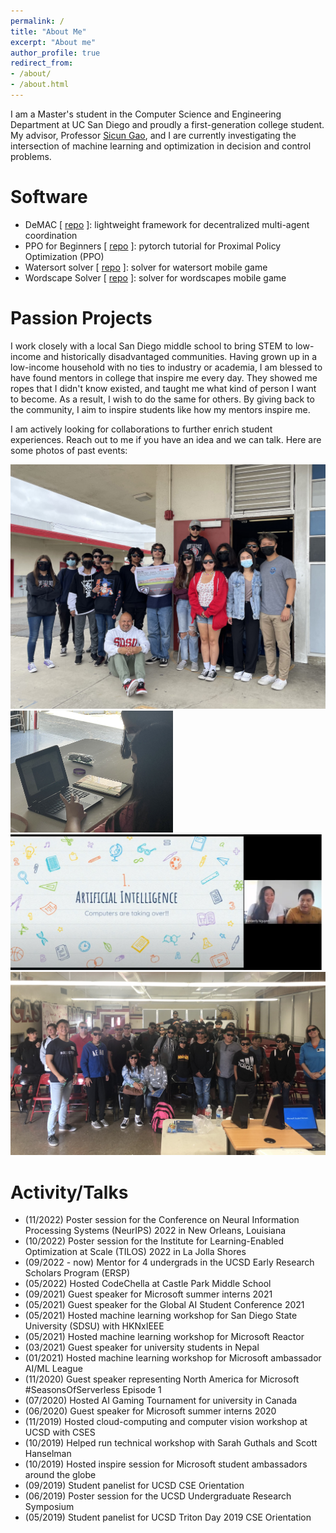 ```yaml
---
permalink: /
title: "About Me"
excerpt: "About me"
author_profile: true
redirect_from:
- /about/
- /about.html
---
```

I am a Master's student in the Computer Science and Engineering Department at UC San Diego and proudly a first-generation college student. 
My advisor, Professor [Sicun Gao](https://scungao.github.io/), and I are currently investigating the intersection of machine learning and
optimization in decision and control problems.

# Software
- DeMAC [ [repo](https://github.com/ericyangyu/DeMAC) ]: lightweight framework for decentralized multi-agent coordination
- PPO for Beginners [ [repo](https://github.com/ericyangyu/PPO-for-Beginners) ]: pytorch tutorial for Proximal Policy Optimization (PPO)
- Watersort solver [ [repo](https://github.com/ericyangyu/WatersortSolver) ]: solver for watersort mobile game
- Wordscape Solver [ [repo](https://github.com/ericyangyu/WordscapeSolverV2) ]: solver for wordscapes mobile game

# Passion Projects
I work closely with a local San Diego middle school to bring STEM to low-income and historically disadvantaged communities.
Having grown up in a low-income household with no ties to industry or academia, I am blessed to have found mentors in college that
inspire me every day. They showed me ropes that I didn't know existed, and taught me what kind of person I want to become.
As a result, I wish to do the same for others. By giving back to the community, I aim to inspire students like how my mentors inspire me.

I am actively looking for collaborations to further enrich student experiences. Reach out to me if you have an idea
and we can talk. Here are some photos of past events:

<img src="./images/cpm/cpm_052722_0.jpg">
<img src="./images/cpm/cpm_052821_3.jpg" width="260">
<img src="./images/cpm/cpm_052321_inspire_1.jpg" width="500">
<img src="./images/cpm/cpm_022020_0.JPG">

# Activity/Talks 
- (11/2022) Poster session for the Conference on Neural Information Processing Systems (NeurIPS) 2022 in New Orleans, Louisiana
- (10/2022) Poster session for the Institute for Learning-Enabled Optimization at Scale (TILOS) 2022 in La Jolla Shores
- (09/2022 - now) Mentor for 4 undergrads in the UCSD Early Research Scholars Program (ERSP)
- (05/2022) Hosted CodeChella at Castle Park Middle School
- (09/2021) Guest speaker for Microsoft summer interns 2021
- (05/2021) Guest speaker for the Global AI Student Conference 2021
- (05/2021) Hosted machine learning workshop for San Diego State University (SDSU) with HKNxIEEE
- (05/2021) Hosted machine learning workshop for Microsoft Reactor
- (03/2021) Guest speaker for university students in Nepal
- (01/2021) Hosted machine learning workshop for Microsoft ambassador AI/ML League
- (11/2020) Guest speaker representing North America for Microsoft #SeasonsOfServerless Episode 1
- (07/2020) Hosted AI Gaming Tournament for university in Canada
- (06/2020) Guest speaker for Microsoft summer interns 2020
- (11/2019) Hosted cloud-computing and computer vision workshop at UCSD with CSES
- (10/2019) Helped run technical workshop with Sarah Guthals and Scott Hanselman
- (10/2019) Hosted inspire session for Microsoft student ambassadors around the globe
- (09/2019) Student panelist for UCSD CSE Orientation
- (06/2019) Poster session for the UCSD Undergraduate Research Symposium
- (05/2019) Student panelist for UCSD Triton Day 2019 CSE Orientation
